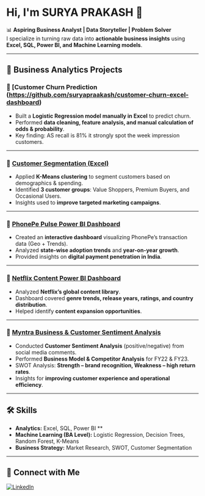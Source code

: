# Hi, I'm SURYA PRAKASH 👋  

📊 **Aspiring Business Analyst | Data Storyteller | Problem Solver**  
I specialize in turning raw data into **actionable business insights** using **Excel, SQL, Power BI, and Machine Learning models**.  

---

## 💼 Business Analytics Projects  

### 🔹 [Customer Churn Prediction (https://github.com/suryapraakash/customer-churn-excel-dashboard)  
- Built a **Logistic Regression model manually in Excel** to predict churn.  
- Performed **data cleaning, feature analysis, and manual calculation of odds & probability**.  
- Key finding: AS recall is 81% it strongly spot the week impression customers.  

---

### 🔹 [Customer Segmentation (Excel)](https://github.com/suryapraakash/customer-segmentation-Dashboard)  
- Applied **K-Means clustering** to segment customers based on demographics & spending.  
- Identified **3 customer groups**: Value Shoppers, Premium Buyers, and Occasional Users.  
- Insights used to **improve targeted marketing campaigns**.  

---

### 🔹 [PhonePe Pulse Power BI Dashboard](https://github.com/suryapraakash/Phone-Pulse-Dashboard)  
- Created an **interactive dashboard** visualizing PhonePe’s transaction data (Geo + Trends).  
- Analyzed **state-wise adoption trends** and **year-on-year growth**.  
- Provided insights on **digital payment penetration in India**.  

---

### 🔹 [Netflix Content Power BI Dashboard](https://github.com/suryapraakash/NETFLIX-POWERBI-DASHBOARD)  
- Analyzed **Netflix’s global content library**.  
- Dashboard covered **genre trends, release years, ratings, and country distribution**.  
- Helped identify **content expansion opportunities**.  

---

### 🔹 [Myntra Business & Customer Sentiment Analysis](https://github.com/suryapraakash/Myntra-Analysis)  
- Conducted **Customer Sentiment Analysis** (positive/negative) from social media comments.  
- Performed **Business Model & Competitor Analysis** for FY22 & FY23.  
- SWOT Analysis: **Strength – brand recognition, Weakness – high return rates**.  
- Insights for **improving customer experience and operational efficiency**.  

---

## 🛠️ Skills  
- **Analytics:** Excel, SQL, Power BI **
- **Machine Learning (BA Level):** Logistic Regression, Decision Trees, Random Forest, K-Means  
- **Business Strategy:** Market Research, SWOT, Customer Segmentation  

---

## 🔗 Connect with Me  
[![LinkedIn](https://img.shields.io/badge/LinkedIn-Connect-blue?style=for-the-badge&logo=linkedin)](https://www.linkedin.com/in/YOUR-LINKEDIN-USERNAME/)
